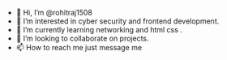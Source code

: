 - 👋 Hi, I’m @rohitraj1508
- 👀 I’m interested in cyber security and frontend development.
- 🌱 I’m currently learning networking and html css .
- 💞️ I’m looking to collaborate on projects. 
- 📫 How to reach me just message me 

<!---
rohitraj1508/rohitraj1508 is a ✨ special ✨ repository because its `README.md` (this file) appears on your GitHub profile.
You can click the Preview link to take a look at your changes.
--->
